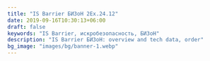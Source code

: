 ```yaml
---
title: "IS Barrier БИЗоН 2Ex.24.12"
date: 2019-09-16T10:30:13+06:00
draft: false
keywords: "IS Barrier, искробезопасность, БИЗоН"
description: "IS Barrier БИЗоН: overview and tech data, order"
bg_image: "images/bg/banner-1.webp"
---
```


